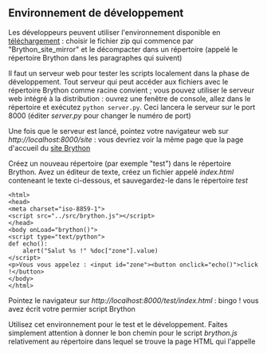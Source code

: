 Environnement de développement
------------------------------

Les développeurs peuvent utiliser l'environnement disponible en  [téléchargement](https://bitbucket.org/olemis/brython/downloads) : choisir le fichier zip qui commence par "Brython_site_mirror" et le décompacter dans un répertoire (appelé le répertoire Brython dans les paragraphes qui suivent)

Il faut un serveur web pour tester les scripts localement dans la phase de développement. Tout serveur qui peut accéder aux fichiers avec le répertoire Brython comme racine convient ; vous pouvez utiliser le serveur web intégré à la distribution : ouvrez une fenêtre de console, allez dans le répertoire et exécutez `python server.py`. Ceci lancera le serveur sur le port 8000 (éditer _server.py_ pour changer le numéro de port)

Une fois que le serveur est lancé, pointez votre navigateur web sur _http://localhost:8000/site_ : vous devriez voir la même page que la page d'accueil du [site Brython](http://www.brython.info)

Créez un nouveau répertoire (par exemple "test") dans le répertoire Brython. Avez un éditeur de texte, créez un fichier appelé _index.html_ conteneant le texte ci-dessous, et sauvegardez-le dans le répertoire _test_

    <html>
    <head>
    <meta charset="iso-8859-1">
    <script src="../src/brython.js"></script>
    </head>
    <body onLoad="brython()">
    <script type="text/python">
    def echo():
        alert("Salut %s !" %doc["zone"].value)
    </script>
    <p>Vous vous appelez : <input id="zone"><button onclick="echo()">click !</button>
    </body>
    </html>


Pointez le navigateur sur _http://localhost:8000/test/index.html_ : bingo ! vous avez écrit votre permier script Brython

Utilisez cet environnement pour le test et le développement. Faites simplement attention à donner le bon chemin pour le script _brython.js_ relativement au répertoire dans lequel se trouve la page HTML qui l'appelle

